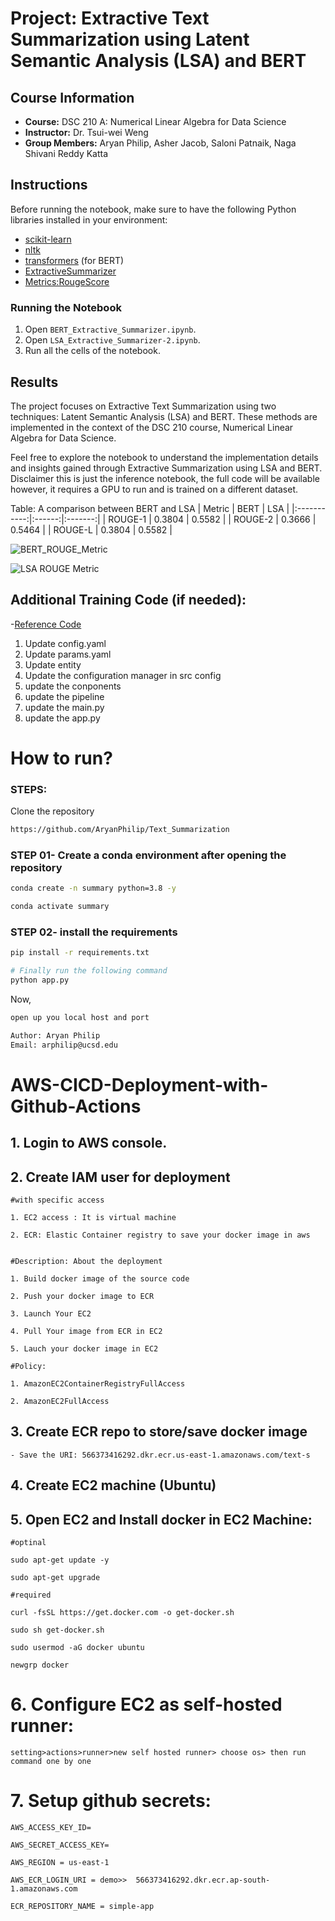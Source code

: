 # Project: Extractive Text Summarization using Latent Semantic Analysis (LSA) and BERT

## Course Information

- **Course:** DSC 210 A: Numerical Linear Algebra for Data Science
- **Instructor:** Dr. Tsui-wei Weng
- **Group Members:** Aryan Philip, Asher Jacob, Saloni Patnaik, Naga Shivani Reddy Katta
## Instructions

Before running the notebook, make sure to have the following Python libraries installed in your environment:

- [scikit-learn](https://scikit-learn.org/)
- [nltk](https://www.nltk.org/)
- [transformers](https://huggingface.co/transformers) (for BERT)
- [ExtractiveSummarizer](https://pypi.org/project/bert-extractive-summarizer/)
- [Metrics:RougeScore](https://lightning.ai/docs/torchmetrics/stable/text/rouge_score.html)

### Running the Notebook

1. Open `BERT_Extractive_Summarizer.ipynb`.
2. Open `LSA_Extractive_Summarizer-2.ipynb`.
3. Run all the cells of the notebook.

## Results

The project focuses on Extractive Text Summarization using two techniques: Latent Semantic Analysis (LSA) and BERT. These methods are implemented in the context of the DSC 210 course, Numerical Linear Algebra for Data Science.

Feel free to explore the notebook to understand the implementation details and insights gained through Extractive Summarization using LSA and BERT. Disclaimer this is just the inference notebook, the full code will be available however, it requires a GPU to run and is trained on a different dataset.

Table: A comparison between BERT and LSA
|   Metric   |  BERT  |   LSA   |
|:-----------:|:------:|:-------:|
|  ROUGE-1    | 0.3804 |  0.5582 |
|  ROUGE-2    | 0.3666 |  0.5464 |
|  ROUGE-L    | 0.3804 |  0.5582 |


![BERT_ROUGE_Metric](https://github.com/AryanPhilip/Text_Summarization/assets/150488197/2ec95432-92c2-4a02-ab8c-28b35d8a8c5a)

![LSA ROUGE Metric](https://github.com/AryanPhilip/Text_Summarization/assets/150488197/4ad4c227-de14-4876-aad8-40f571510e1b)

## Additional Training Code (if needed):

-[Reference Code](https://github.com/entbappy/End-to-end-Text-Summarizer)

1. Update config.yaml
2. Update params.yaml
3. Update entity
4. Update the configuration manager in src config
5. update the conponents
6. update the pipeline
7. update the main.py
8. update the app.py


# How to run?
### STEPS:

Clone the repository

```bash
https://github.com/AryanPhilip/Text_Summarization
```
### STEP 01- Create a conda environment after opening the repository

```bash
conda create -n summary python=3.8 -y
```

```bash
conda activate summary
```


### STEP 02- install the requirements
```bash
pip install -r requirements.txt
```


```bash
# Finally run the following command
python app.py
```

Now,
```bash
open up you local host and port
```


```bash
Author: Aryan Philip
Email: arphilip@ucsd.edu

```



# AWS-CICD-Deployment-with-Github-Actions

## 1. Login to AWS console.

## 2. Create IAM user for deployment

	#with specific access

	1. EC2 access : It is virtual machine

	2. ECR: Elastic Container registry to save your docker image in aws


	#Description: About the deployment

	1. Build docker image of the source code

	2. Push your docker image to ECR

	3. Launch Your EC2 

	4. Pull Your image from ECR in EC2

	5. Lauch your docker image in EC2

	#Policy:

	1. AmazonEC2ContainerRegistryFullAccess

	2. AmazonEC2FullAccess

	
## 3. Create ECR repo to store/save docker image
    - Save the URI: 566373416292.dkr.ecr.us-east-1.amazonaws.com/text-s

	
## 4. Create EC2 machine (Ubuntu) 

## 5. Open EC2 and Install docker in EC2 Machine:
	
	
	#optinal

	sudo apt-get update -y

	sudo apt-get upgrade
	
	#required

	curl -fsSL https://get.docker.com -o get-docker.sh

	sudo sh get-docker.sh

	sudo usermod -aG docker ubuntu

	newgrp docker
	
# 6. Configure EC2 as self-hosted runner:
    setting>actions>runner>new self hosted runner> choose os> then run command one by one


# 7. Setup github secrets:

    AWS_ACCESS_KEY_ID=

    AWS_SECRET_ACCESS_KEY=

    AWS_REGION = us-east-1

    AWS_ECR_LOGIN_URI = demo>>  566373416292.dkr.ecr.ap-south-1.amazonaws.com

    ECR_REPOSITORY_NAME = simple-app
